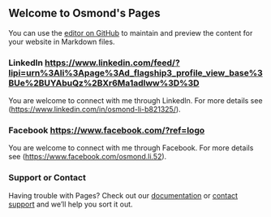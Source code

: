 ## Welcome to Osmond's Pages

You can use the [editor on GitHub](https://github.com/osmondli/osmondli.github.io/edit/master/index.md) to maintain and preview the content for your website in Markdown files.

### Linkedln https://www.linkedin.com/feed/?lipi=urn%3Ali%3Apage%3Ad_flagship3_profile_view_base%3BUe%2BUYAbuQz%2BXr6Ma1adlww%3D%3D

You are welcome to connect with me through Linkedln. 
For more details see (https://www.linkedin.com/in/osmond-li-b821325/).

### Facebook https://www.facebook.com/?ref=logo

You are welcome to connect with me through Facebook. 
For more details see (https://www.facebook.com/osmond.li.52).

### Support or Contact

Having trouble with Pages? Check out our [documentation](https://help.github.com/categories/github-pages-basics/) or [contact support](https://github.com/contact) and we’ll help you sort it out.
